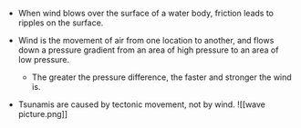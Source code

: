 - When wind blows over the surface of a water body, friction leads to ripples on the surface.

- Wind is the movement of air from one location to another, and flows down a pressure gradient from an area of high pressure to an area of low pressure.
	- The greater the pressure difference, the faster and stronger the wind is.
	
- Tsunamis are caused by tectonic movement, not by wind.
![[wave picture.png]]